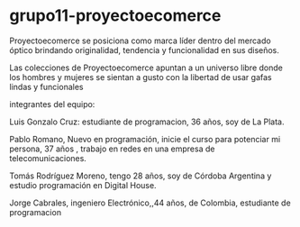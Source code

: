 # grupo11-proyectoecomerce


Proyectoecomerce se posiciona como marca líder dentro del mercado óptico brindando originalidad, tendencia y funcionalidad en sus diseños. 

Las colecciones de Proyectoecomerce apuntan a un universo libre donde los hombres y mujeres se sientan a gusto con la libertad de usar gafas lindas y funcionales



integrantes del equipo:

Luis Gonzalo Cruz: estudiante de programacion, 36 años, soy de La Plata.

Pablo Romano, Nuevo en programación, inicie el curso para potenciar mi persona, 37 años , trabajo en redes en una empresa de telecomunicaciones.

Tomás Rodríguez Moreno, tengo 28 años, soy de Córdoba Argentina y estudio programación en Digital House.

Jorge Cabrales, ingeniero Electrónico,,44 años, de Colombia, estudiante de programacion


